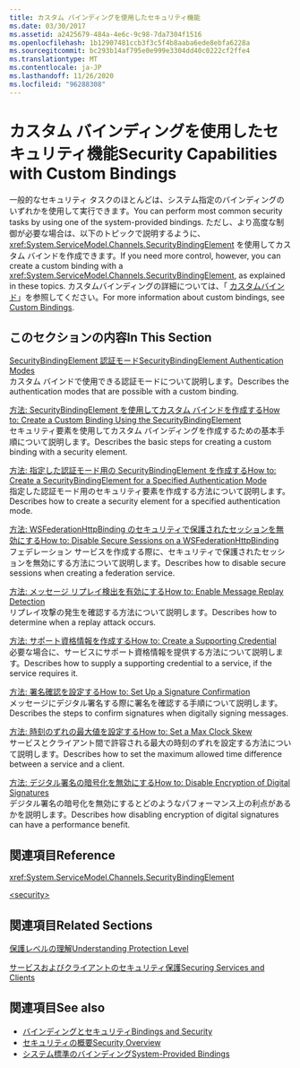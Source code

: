 ```yaml
---
title: カスタム バインディングを使用したセキュリティ機能
ms.date: 03/30/2017
ms.assetid: a2425679-484a-4e6c-9c98-7da7304f1516
ms.openlocfilehash: 1b12907481ccb3f3c5f4b8aaba6ede8ebfa6228a
ms.sourcegitcommit: bc293b14af795e0e999e3304dd40c0222cf2ffe4
ms.translationtype: MT
ms.contentlocale: ja-JP
ms.lasthandoff: 11/26/2020
ms.locfileid: "96288308"
---
```

# <a name="security-capabilities-with-custom-bindings"></a><span data-ttu-id="948c8-102">カスタム バインディングを使用したセキュリティ機能</span><span class="sxs-lookup"><span data-stu-id="948c8-102">Security Capabilities with Custom Bindings</span></span>

<span data-ttu-id="948c8-103">一般的なセキュリティ タスクのほとんどは、システム指定のバインディングのいずれかを使用して実行できます。</span><span class="sxs-lookup"><span data-stu-id="948c8-103">You can perform most common security tasks by using one of the system-provided bindings.</span></span> <span data-ttu-id="948c8-104">ただし、より高度な制御が必要な場合は、以下のトピックで説明するように、<xref:System.ServiceModel.Channels.SecurityBindingElement> を使用してカスタム バインドを作成できます。</span><span class="sxs-lookup"><span data-stu-id="948c8-104">If you need more control, however, you can create a custom binding with a <xref:System.ServiceModel.Channels.SecurityBindingElement>, as explained in these topics.</span></span> <span data-ttu-id="948c8-105">カスタムバインディングの詳細については、「 [カスタムバインド](../extending/custom-bindings.md)」を参照してください。</span><span class="sxs-lookup"><span data-stu-id="948c8-105">For more information about custom bindings, see [Custom Bindings](../extending/custom-bindings.md).</span></span>  
  
## <a name="in-this-section"></a><span data-ttu-id="948c8-106">このセクションの内容</span><span class="sxs-lookup"><span data-stu-id="948c8-106">In This Section</span></span>  

 [<span data-ttu-id="948c8-107">SecurityBindingElement 認証モード</span><span class="sxs-lookup"><span data-stu-id="948c8-107">SecurityBindingElement Authentication Modes</span></span>](securitybindingelement-authentication-modes.md)  
 <span data-ttu-id="948c8-108">カスタム バインドで使用できる認証モードについて説明します。</span><span class="sxs-lookup"><span data-stu-id="948c8-108">Describes the authentication modes that are possible with a custom binding.</span></span>  
  
 [<span data-ttu-id="948c8-109">方法: SecurityBindingElement を使用してカスタム バインドを作成する</span><span class="sxs-lookup"><span data-stu-id="948c8-109">How to: Create a Custom Binding Using the SecurityBindingElement</span></span>](how-to-create-a-custom-binding-using-the-securitybindingelement.md)  
 <span data-ttu-id="948c8-110">セキュリティ要素を使用してカスタム バインディングを作成するための基本手順について説明します。</span><span class="sxs-lookup"><span data-stu-id="948c8-110">Describes the basic steps for creating a custom binding with a security element.</span></span>  
  
 [<span data-ttu-id="948c8-111">方法: 指定した認証モード用の SecurityBindingElement を作成する</span><span class="sxs-lookup"><span data-stu-id="948c8-111">How to: Create a SecurityBindingElement for a Specified Authentication Mode</span></span>](how-to-create-a-securitybindingelement-for-a-specified-authentication-mode.md)  
 <span data-ttu-id="948c8-112">指定した認証モード用のセキュリティ要素を作成する方法について説明します。</span><span class="sxs-lookup"><span data-stu-id="948c8-112">Describes how to create a security element for a specified authentication mode.</span></span>  
  
 [<span data-ttu-id="948c8-113">方法: WSFederationHttpBinding のセキュリティで保護されたセッションを無効にする</span><span class="sxs-lookup"><span data-stu-id="948c8-113">How to: Disable Secure Sessions on a WSFederationHttpBinding</span></span>](how-to-disable-secure-sessions-on-a-wsfederationhttpbinding.md)  
 <span data-ttu-id="948c8-114">フェデレーション サービスを作成する際に、セキュリティで保護されたセッションを無効にする方法について説明します。</span><span class="sxs-lookup"><span data-stu-id="948c8-114">Describes how to disable secure sessions when creating a federation service.</span></span>  
  
 [<span data-ttu-id="948c8-115">方法: メッセージ リプレイ検出を有効にする</span><span class="sxs-lookup"><span data-stu-id="948c8-115">How to: Enable Message Replay Detection</span></span>](how-to-enable-message-replay-detection.md)  
 <span data-ttu-id="948c8-116">リプレイ攻撃の発生を確認する方法について説明します。</span><span class="sxs-lookup"><span data-stu-id="948c8-116">Describes how to determine when a replay attack occurs.</span></span>  
  
 [<span data-ttu-id="948c8-117">方法: サポート資格情報を作成する</span><span class="sxs-lookup"><span data-stu-id="948c8-117">How to: Create a Supporting Credential</span></span>](how-to-create-a-supporting-credential.md)  
 <span data-ttu-id="948c8-118">必要な場合に、サービスにサポート資格情報を提供する方法について説明します。</span><span class="sxs-lookup"><span data-stu-id="948c8-118">Describes how to supply a supporting credential to a service, if the service requires it.</span></span>  
  
 [<span data-ttu-id="948c8-119">方法: 署名確認を設定する</span><span class="sxs-lookup"><span data-stu-id="948c8-119">How to: Set Up a Signature Confirmation</span></span>](how-to-set-up-a-signature-confirmation.md)  
 <span data-ttu-id="948c8-120">メッセージにデジタル署名する際に署名を確認する手順について説明します。</span><span class="sxs-lookup"><span data-stu-id="948c8-120">Describes the steps to confirm signatures when digitally signing messages.</span></span>  
  
 [<span data-ttu-id="948c8-121">方法: 時刻のずれの最大値を設定する</span><span class="sxs-lookup"><span data-stu-id="948c8-121">How to: Set a Max Clock Skew</span></span>](how-to-set-a-max-clock-skew.md)  
 <span data-ttu-id="948c8-122">サービスとクライアント間で許容される最大の時刻のずれを設定する方法について説明します。</span><span class="sxs-lookup"><span data-stu-id="948c8-122">Describes how to set the maximum allowed time difference between a service and a client.</span></span>  
  
 [<span data-ttu-id="948c8-123">方法: デジタル署名の暗号化を無効にする</span><span class="sxs-lookup"><span data-stu-id="948c8-123">How to: Disable Encryption of Digital Signatures</span></span>](how-to-disable-encryption-of-digital-signatures.md)  
 <span data-ttu-id="948c8-124">デジタル署名の暗号化を無効にするとどのようなパフォーマンス上の利点があるかを説明します。</span><span class="sxs-lookup"><span data-stu-id="948c8-124">Describes how disabling encryption of digital signatures can have a performance benefit.</span></span>  
  
## <a name="reference"></a><span data-ttu-id="948c8-125">関連項目</span><span class="sxs-lookup"><span data-stu-id="948c8-125">Reference</span></span>  

 <xref:System.ServiceModel.Channels.SecurityBindingElement>  
  
 [\<security>](../../configure-apps/file-schema/wcf/security-of-custombinding.md)  
  
## <a name="related-sections"></a><span data-ttu-id="948c8-126">関連項目</span><span class="sxs-lookup"><span data-stu-id="948c8-126">Related Sections</span></span>  

 [<span data-ttu-id="948c8-127">保護レベルの理解</span><span class="sxs-lookup"><span data-stu-id="948c8-127">Understanding Protection Level</span></span>](../understanding-protection-level.md)  
  
 [<span data-ttu-id="948c8-128">サービスおよびクライアントのセキュリティ保護</span><span class="sxs-lookup"><span data-stu-id="948c8-128">Securing Services and Clients</span></span>](securing-services-and-clients.md)  
  
## <a name="see-also"></a><span data-ttu-id="948c8-129">関連項目</span><span class="sxs-lookup"><span data-stu-id="948c8-129">See also</span></span>

- [<span data-ttu-id="948c8-130">バインディングとセキュリティ</span><span class="sxs-lookup"><span data-stu-id="948c8-130">Bindings and Security</span></span>](bindings-and-security.md)
- [<span data-ttu-id="948c8-131">セキュリティの概要</span><span class="sxs-lookup"><span data-stu-id="948c8-131">Security Overview</span></span>](security-overview.md)
- [<span data-ttu-id="948c8-132">システム標準のバインディング</span><span class="sxs-lookup"><span data-stu-id="948c8-132">System-Provided Bindings</span></span>](../system-provided-bindings.md)

